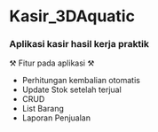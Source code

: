 # Kasir_3DAquatic
### Aplikasi kasir hasil kerja praktik

:hammer_and_pick: Fitur pada aplikasi  :hammer_and_pick:
+ Perhitungan kembalian otomatis
+ Update Stok setelah terjual
+ CRUD
+ List Barang
+ Laporan Penjualan
